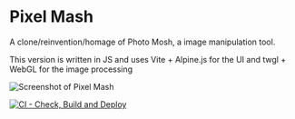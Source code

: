 # Pixel Mash

A clone/reinvention/homage of Photo Mosh, a image manipulation tool.

This version is written in JS and uses Vite + Alpine.js for the UI and twgl + WebGL for the image processing

![Screenshot of Pixel Mash](./.github/chrome_U1MYcKi6Cm.png)

[![CI - Check, Build and Deploy](https://github.com/benc-uk/pixelmash/actions/workflows/ci-build.yaml/badge.svg)](https://github.com/benc-uk/pixelmash/actions/workflows/ci-build.yaml)
